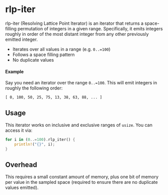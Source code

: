 # rlp-iter

rlp-iter (Resolving Lattice Point Iterator) is an iterator that returns a space-filling permutation of integers in a given range. Specifically, it emits integers roughly in order of the most distant integer from any other previously emitted integer.

 - Iterates over all values in a range (e.g. `0..=100`)
 - Follows a space filling pattern
 - No duplicate values

#### Example

Say you need an iterator over the range `0..=100`. This will emit integers in roughly the following order:

```
[ 0, 100, 50, 25, 75, 13, 38, 63, 88, ... ]
```

## Usage

This iterator works on inclusive and exclusive ranges of `usize`. You can access it via:

```rust
for i in (0..=100).rlp_iter() {
    println!("{}", i);
}
```

## Overhead

This requires a small constant amount of memory, plus one bit of memory per value in the sampled space (required to ensure there are no duplicate values emitted).
